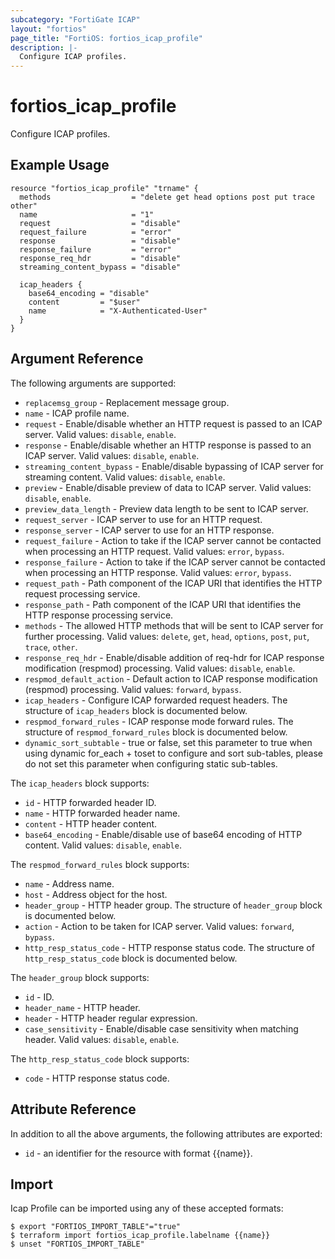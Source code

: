 ```yaml
---
subcategory: "FortiGate ICAP"
layout: "fortios"
page_title: "FortiOS: fortios_icap_profile"
description: |-
  Configure ICAP profiles.
---
```


# fortios_icap_profile
Configure ICAP profiles.

## Example Usage

```hcl
resource "fortios_icap_profile" "trname" {
  methods                  = "delete get head options post put trace other"
  name                     = "1"
  request                  = "disable"
  request_failure          = "error"
  response                 = "disable"
  response_failure         = "error"
  response_req_hdr         = "disable"
  streaming_content_bypass = "disable"

  icap_headers {
    base64_encoding = "disable"
    content         = "$user"
    name            = "X-Authenticated-User"
  }
}
```

## Argument Reference

The following arguments are supported:

* `replacemsg_group` - Replacement message group.
* `name` - ICAP profile name.
* `request` - Enable/disable whether an HTTP request is passed to an ICAP server. Valid values: `disable`, `enable`.
* `response` - Enable/disable whether an HTTP response is passed to an ICAP server. Valid values: `disable`, `enable`.
* `streaming_content_bypass` - Enable/disable bypassing of ICAP server for streaming content. Valid values: `disable`, `enable`.
* `preview` - Enable/disable preview of data to ICAP server. Valid values: `disable`, `enable`.
* `preview_data_length` - Preview data length to be sent to ICAP server.
* `request_server` - ICAP server to use for an HTTP request.
* `response_server` - ICAP server to use for an HTTP response.
* `request_failure` - Action to take if the ICAP server cannot be contacted when processing an HTTP request. Valid values: `error`, `bypass`.
* `response_failure` - Action to take if the ICAP server cannot be contacted when processing an HTTP response. Valid values: `error`, `bypass`.
* `request_path` - Path component of the ICAP URI that identifies the HTTP request processing service.
* `response_path` - Path component of the ICAP URI that identifies the HTTP response processing service.
* `methods` - The allowed HTTP methods that will be sent to ICAP server for further processing. Valid values: `delete`, `get`, `head`, `options`, `post`, `put`, `trace`, `other`.
* `response_req_hdr` - Enable/disable addition of req-hdr for ICAP response modification (respmod) processing. Valid values: `disable`, `enable`.
* `respmod_default_action` - Default action to ICAP response modification (respmod) processing. Valid values: `forward`, `bypass`.
* `icap_headers` - Configure ICAP forwarded request headers. The structure of `icap_headers` block is documented below.
* `respmod_forward_rules` - ICAP response mode forward rules. The structure of `respmod_forward_rules` block is documented below.
* `dynamic_sort_subtable` - true or false, set this parameter to true when using dynamic for_each + toset to configure and sort sub-tables, please do not set this parameter when configuring static sub-tables.

The `icap_headers` block supports:

* `id` - HTTP forwarded header ID.
* `name` - HTTP forwarded header name.
* `content` - HTTP header content.
* `base64_encoding` - Enable/disable use of base64 encoding of HTTP content. Valid values: `disable`, `enable`.

The `respmod_forward_rules` block supports:

* `name` - Address name.
* `host` - Address object for the host.
* `header_group` - HTTP header group. The structure of `header_group` block is documented below.
* `action` - Action to be taken for ICAP server. Valid values: `forward`, `bypass`.
* `http_resp_status_code` - HTTP response status code. The structure of `http_resp_status_code` block is documented below.

The `header_group` block supports:

* `id` - ID.
* `header_name` - HTTP header.
* `header` - HTTP header regular expression.
* `case_sensitivity` - Enable/disable case sensitivity when matching header. Valid values: `disable`, `enable`.

The `http_resp_status_code` block supports:

* `code` - HTTP response status code.


## Attribute Reference

In addition to all the above arguments, the following attributes are exported:
* `id` - an identifier for the resource with format {{name}}.

## Import

Icap Profile can be imported using any of these accepted formats:
```
$ export "FORTIOS_IMPORT_TABLE"="true"
$ terraform import fortios_icap_profile.labelname {{name}}
$ unset "FORTIOS_IMPORT_TABLE"
```
